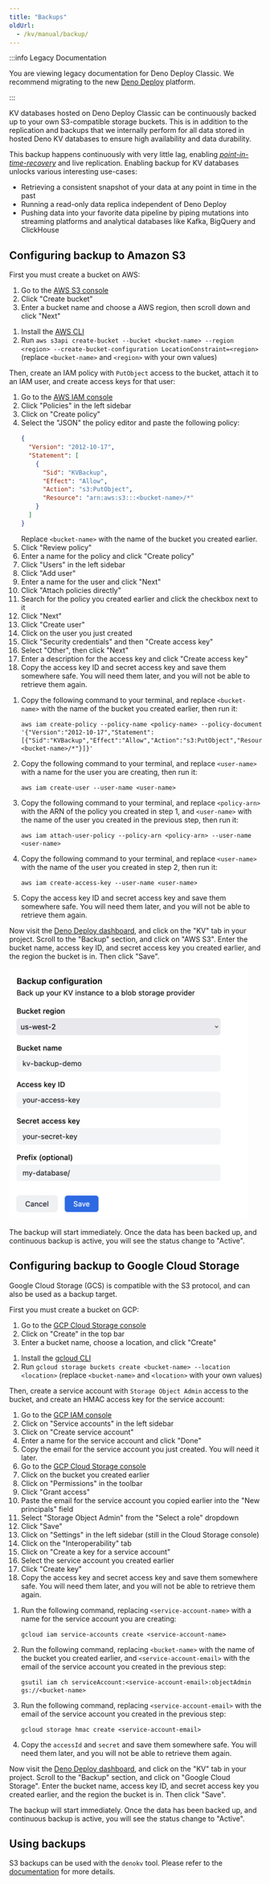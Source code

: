 ```yaml
---
title: "Backups"
oldUrl:
  - /kv/manual/backup/
---
```


:::info Legacy Documentation

You are viewing legacy documentation for Deno Deploy Classic. We recommend
migrating to the new
<a href="/deploy/">Deno Deploy</a> platform.

:::

KV databases hosted on Deno Deploy Classic can be continuously backed up to your
own S3-compatible storage buckets. This is in addition to the replication and
backups that we internally perform for all data stored in hosted Deno KV
databases to ensure high availability and data durability.

This backup happens continuously with very little lag, enabling
_[point-in-time-recovery](https://en.wikipedia.org/wiki/Point-in-time_recovery)_
and live replication. Enabling backup for KV databases unlocks various
interesting use-cases:

- Retrieving a consistent snapshot of your data at any point in time in the past
- Running a read-only data replica independent of Deno Deploy
- Pushing data into your favorite data pipeline by piping mutations into
  streaming platforms and analytical databases like Kafka, BigQuery and
  ClickHouse

## Configuring backup to Amazon S3

First you must create a bucket on AWS:

<deno-tabs group-id="aws-tool">
<deno-tab value="console" label="AWS Console" default>

1. Go to the [AWS S3 console](https://s3.console.aws.amazon.com/s3/home)
2. Click "Create bucket"
3. Enter a bucket name and choose a AWS region, then scroll down and click
   "Next"

</deno-tab>
<deno-tab value="cli" label="AWS CLI">

1. Install the
   [AWS CLI](https://docs.aws.amazon.com/cli/latest/userguide/getting-started-install.html)
2. Run
   `aws s3api create-bucket --bucket <bucket-name> --region <region> --create-bucket-configuration LocationConstraint=<region>`
   (replace `<bucket-name>` and `<region>` with your own values)

</deno-tab>
</deno-tabs>

Then, create an IAM policy with `PutObject` access to the bucket, attach it to
an IAM user, and create access keys for that user:

<deno-tabs group-id="aws-tool">
<deno-tab value="console" label="AWS Console" default>

1. Go to the [AWS IAM console](https://console.aws.amazon.com/iam/home)
2. Click "Policies" in the left sidebar
3. Click on "Create policy"
4. Select the "JSON" the policy editor and paste the following policy:
   ```json
   {
     "Version": "2012-10-17",
     "Statement": [
       {
         "Sid": "KVBackup",
         "Effect": "Allow",
         "Action": "s3:PutObject",
         "Resource": "arn:aws:s3:::<bucket-name>/*"
       }
     ]
   }
   ```
   Replace `<bucket-name>` with the name of the bucket you created earlier.
5. Click "Review policy"
6. Enter a name for the policy and click "Create policy"
7. Click "Users" in the left sidebar
8. Click "Add user"
9. Enter a name for the user and click "Next"
10. Click "Attach policies directly"
11. Search for the policy you created earlier and click the checkbox next to it
12. Click "Next"
13. Click "Create user"
14. Click on the user you just created
15. Click "Security credentials" and then "Create access key"
16. Select "Other", then click "Next"
17. Enter a description for the access key and click "Create access key"
18. Copy the access key ID and secret access key and save them somewhere safe.
    You will need them later, and you will not be able to retrieve them again.

</deno-tab>
<deno-tab value="cli" label="AWS CLI">

1. Copy the following command to your terminal, and replace `<bucket-name>` with
   the name of the bucket you created earlier, then run it:
   ```
   aws iam create-policy --policy-name <policy-name> --policy-document '{"Version":"2012-10-17","Statement":[{"Sid":"KVBackup","Effect":"Allow","Action":"s3:PutObject","Resource":"arn:aws:s3:::<bucket-name>/*"}]}'
   ```
2. Copy the following command to your terminal, and replace `<user-name>` with a
   name for the user you are creating, then run it:
   ```
   aws iam create-user --user-name <user-name>
   ```
3. Copy the following command to your terminal, and replace `<policy-arn>` with
   the ARN of the policy you created in step 1, and `<user-name>` with the name
   of the user you created in the previous step, then run it:
   ```
   aws iam attach-user-policy --policy-arn <policy-arn> --user-name <user-name>
   ```
4. Copy the following command to your terminal, and replace `<user-name>` with
   the name of the user you created in step 2, then run it:
   ```
   aws iam create-access-key --user-name <user-name>
   ```
5. Copy the access key ID and secret access key and save them somewhere safe.
   You will need them later, and you will not be able to retrieve them again.

</deno-tab>
</deno-tabs>

Now visit the [Deno Deploy dashboard](https://dash.deno.com), and click on the
"KV" tab in your project. Scroll to the "Backup" section, and click on "AWS S3".
Enter the bucket name, access key ID, and secret access key you created earlier,
and the region the bucket is in. Then click "Save".

<img
  src="./images/backup-add-bucket-to-dash.png"
  alt="add backup to dashboard"
  style="height: 500px;"
/>

The backup will start immediately. Once the data has been backed up, and
continuous backup is active, you will see the status change to "Active".

## Configuring backup to Google Cloud Storage

Google Cloud Storage (GCS) is compatible with the S3 protocol, and can also be
used as a backup target.

First you must create a bucket on GCP:

<deno-tabs group-id="gcp-tool">
<deno-tab value="console" label="GCP Console" default>

1. Go to the
   [GCP Cloud Storage console](https://console.cloud.google.com/storage/browser)
2. Click on "Create" in the top bar
3. Enter a bucket name, choose a location, and click "Create"

</deno-tab>
<deno-tab value="cli" label="gcloud CLI">

1. Install the [gcloud CLI](https://cloud.google.com/sdk/docs/install)
2. Run `gcloud storage buckets create <bucket-name> --location <location>`
   (replace `<bucket-name>` and `<location>` with your own values)

</deno-tab>
</deno-tabs>

Then, create a service account with `Storage Object Admin` access to the bucket,
and create an HMAC access key for the service account:

<deno-tabs group-id="gcp-tool">
<deno-tab value="console" label="GCP Console" default>

1. Go to the [GCP IAM console](https://console.cloud.google.com/iam-admin/iam)
2. Click on "Service accounts" in the left sidebar
3. Click on "Create service account"
4. Enter a name for the service account and click "Done"
5. Copy the email for the service account you just created. You will need it
   later.
6. Go to the
   [GCP Cloud Storage console](https://console.cloud.google.com/storage/browser)
7. Click on the bucket you created earlier
8. Click on "Permissions" in the toolbar
9. Click "Grant access"
10. Paste the email for the service account you copied earlier into the "New
    principals" field
11. Select "Storage Object Admin" from the "Select a role" dropdown
12. Click "Save"
13. Click on "Settings" in the left sidebar (still in the Cloud Storage console)
14. Click on the "Interoperability" tab
15. Click on "Create a key for a service account"
16. Select the service account you created earlier
17. Click "Create key"
18. Copy the access key and secret access key and save them somewhere safe. You
    will need them later, and you will not be able to retrieve them again.

</deno-tab>
<deno-tab value="cli" label="gcloud CLI">

1. Run the following command, replacing `<service-account-name>` with a name for
   the service account you are creating:
   ```
   gcloud iam service-accounts create <service-account-name>
   ```
2. Run the following command, replacing `<bucket-name>` with the name of the
   bucket you created earlier, and `<service-account-email>` with the email of
   the service account you created in the previous step:
   ```
   gsutil iam ch serviceAccount:<service-account-email>:objectAdmin gs://<bucket-name>
   ```
3. Run the following command, replacing `<service-account-email>` with the email
   of the service account you created in the previous step:
   ```
   gcloud storage hmac create <service-account-email>
   ```
4. Copy the `accessId` and `secret` and save them somewhere safe. You will need
   them later, and you will not be able to retrieve them again.

</deno-tab>
</deno-tabs>

Now visit the [Deno Deploy dashboard](https://dash.deno.com), and click on the
"KV" tab in your project. Scroll to the "Backup" section, and click on "Google
Cloud Storage". Enter the bucket name, access key ID, and secret access key you
created earlier, and the region the bucket is in. Then click "Save".

The backup will start immediately. Once the data has been backed up, and
continuous backup is active, you will see the status change to "Active".

## Using backups

S3 backups can be used with the `denokv` tool. Please refer to the
[documentation](https://github.com/denoland/denokv) for more details.
